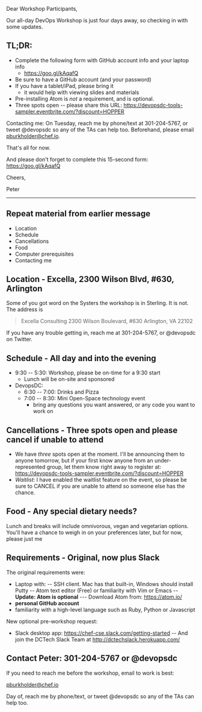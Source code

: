 Dear Workshop Participants,

Our all-day DevOps Workshop is just four days away, so checking in with some updates.

## TL;DR:

- Complete the following form with GitHub account info and your laptop info
  - https://goo.gl/kAqafQ
- Be sure to have a GitHub account (and your password)
- If you have a tablet/iPad, please bring it
  - it would help with viewing slides and materials
- Pre-installing Atom is _not_ a requirement, and is optional.
- Three spots open -- please share this URL:
  https://devopsdc-tools-sampler.eventbrite.com/?discount=HOPPER

Contacting me: On Tuesday, reach me by phone/text at 301-204-5767, or tweet @devopsdc so any of the TAs can help too. Beforehand, please email pburkholder@chef.io.

That's all for now.

And please don't forget to complete this 15-second form: https://goo.gl/kAqafQ

Cheers,

Peter

---

## Repeat material from earlier message

- Location
- Schedule
- Cancellations
- Food
- Computer prerequisites
- Contacting me

## Location - Excella, 2300 Wilson Blvd, #630, Arlington

Some of you got word on the Systers the workshop is in Sterling. It is not. The address is

  > Excella Consulting
  > 2300 Wilson Boulevard, #630
  > Arlington, VA 22102

If you have any trouble getting in, reach me at 301-204-5767, or @devopsdc on Twitter.

## Schedule - All day and into the evening

- 9:30 -- 5:30: Workshop, please be on-time for a 9:30 start
  - Lunch will be on-site and sponsored
- DevopsDC:
  - 6:30 -- 7:00: Drinks and Pizza
  - 7:00 -- 8:30: Mini Open-Space technology event
    - bring any questions you want answered, or any code you want to work on

## Cancellations - Three spots open and please cancel if unable to attend

- We have _three_ spots open at the moment. I'll be announcing them to anyone tomorrow, but if your first know anyone from an under-represented group, let them know right away to register at: https://devopsdc-tools-sampler.eventbrite.com/?discount=HOPPER
- *Waitlist*: I have enabled the waitlist feature on the event, so please be sure to CANCEL if you are unable to attend so someone else has the chance.

## Food - Any special dietary needs?

Lunch and breaks will include omnivorous, vegan and vegetarian options. You'll have a chance to weigh in on your preferences later, but for now, please just me

## Requirements - Original, now plus Slack

The original requirements were:

- Laptop with:
-- SSH client. Mac has that built-in, Windows should install Putty
-- Atom text editor (Free) or familiarity with Vim or Emacs -- **Update: Atom is optional**
--- Download Atom from: https://atom.io/
- **personal GitHub account**
- familiarity with a high-level language such as Ruby, Python or Javascript

New optional pre-workshop request:

- Slack desktop app: https://chef-cse.slack.com/getting-started
-- And join the DCTech Slack Team at http://dctechslack.herokuapp.com/

## Contact Peter: 301-204-5767 or @devopsdc

If you need to reach me before the workshop, email to work is best:

  [pburkholder@chef.io](mailto:pburkholder@chef.io)

Day of, reach me by phone/text, or tweet @devopsdc so any of the TAs can help too.
